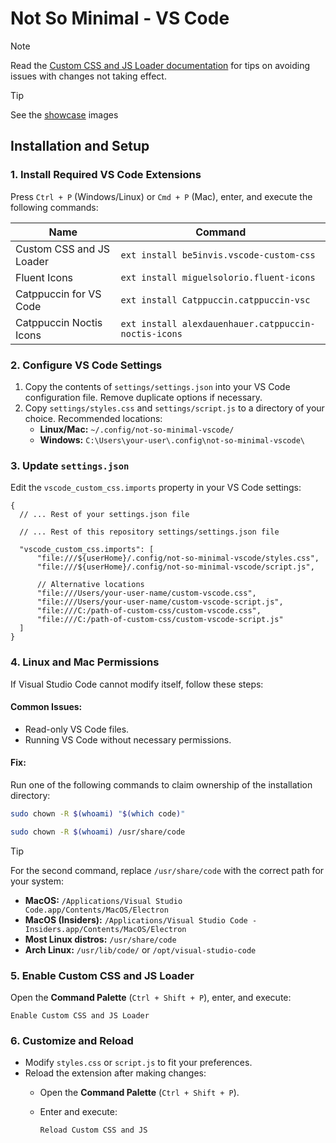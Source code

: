 # Not So Minimal - VS Code

> [!NOTE]
> Read the [Custom CSS and JS Loader documentation](https://marketplace.visualstudio.com/items?itemName=be5invis.vscode-custom-css) for tips on avoiding issues with changes not taking effect.

> [!TIP]
> See the [showcase](/showcase) images

## Installation and Setup

### 1. Install Required VS Code Extensions

Press `Ctrl + P` (Windows/Linux) or `Cmd + P` (Mac), enter, and execute the following commands:

| Name                     | Command                                              |
|--------------------------|------------------------------------------------------|
| Custom CSS and JS Loader | `ext install be5invis.vscode-custom-css`             |
| Fluent Icons             | `ext install miguelsolorio.fluent-icons`             |
| Catppuccin for VS Code   | `ext install Catppuccin.catppuccin-vsc`              |
| Catppuccin Noctis Icons  | `ext install alexdauenhauer.catppuccin-noctis-icons` |

### 2. Configure VS Code Settings

1. Copy the contents of `settings/settings.json` into your VS Code configuration file. Remove duplicate options if necessary.
2. Copy `settings/styles.css` and `settings/script.js` to a directory of your choice. Recommended locations:
   - **Linux/Mac:** `~/.config/not-so-minimal-vscode/`
   - **Windows:** `C:\Users\your-user\.config\not-so-minimal-vscode\`

### 3. Update `settings.json`

Edit the `vscode_custom_css.imports` property in your VS Code settings:

```jsonc
{
  // ... Rest of your settings.json file

  // ... Rest of this repository settings/settings.json file

  "vscode_custom_css.imports": [
      "file:///${userHome}/.config/not-so-minimal-vscode/styles.css",
      "file:///${userHome}/.config/not-so-minimal-vscode/script.js",
      
      // Alternative locations
      "file:///Users/your-user-name/custom-vscode.css",
      "file:///Users/your-user-name/custom-vscode-script.js",
      "file:///C:/path-of-custom-css/custom-vscode.css",
      "file:///C:/path-of-custom-css/custom-vscode-script.js"
  ]
}
```

### 4. Linux and Mac Permissions

If Visual Studio Code cannot modify itself, follow these steps:

#### Common Issues:

- Read-only VS Code files.
- Running VS Code without necessary permissions.

#### Fix:

Run one of the following commands to claim ownership of the installation directory:

```sh
sudo chown -R $(whoami) "$(which code)"
```

```sh
sudo chown -R $(whoami) /usr/share/code
```

> [!TIP]
> For the second command, replace `/usr/share/code` with the correct path for your system:
> - **MacOS:** `/Applications/Visual Studio Code.app/Contents/MacOS/Electron`
> - **MacOS (Insiders):** `/Applications/Visual Studio Code - Insiders.app/Contents/MacOS/Electron`
> - **Most Linux distros:** `/usr/share/code`
> - **Arch Linux:** `/usr/lib/code/` or `/opt/visual-studio-code`

### 5. Enable Custom CSS and JS Loader

Open the **Command Palette** (`Ctrl + Shift + P`), enter, and execute:

```
Enable Custom CSS and JS Loader
```

### 6. Customize and Reload

- Modify `styles.css` or `script.js` to fit your preferences.
- Reload the extension after making changes:
  - Open the **Command Palette** (`Ctrl + Shift + P`).
  - Enter and execute:
  
    ```
    Reload Custom CSS and JS
    ```

